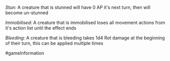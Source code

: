 *Stun:* A creature that is stunned will have 0 AP it's next turn, then will become un-stunned

*Immobilised:* A creature that is immobilised loses all movement actions from it's action list until the effect ends

*Bleeding:* A creature that is bleeding takes 1d4 Rot damage at the beginning of their turn, this can be applied multiple times

#gameInformation 